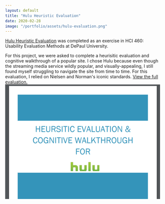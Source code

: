 ```yaml
---
layout: default
title: "Hulu Heuristic Evaluation"
date: 2020-02-28
image: "/portfolio/assets/hulu-evaluation.png"
---
```

[Hulu Heuristic Evaluation](/portfolio/assets/hulu_heuristic_evaluation.pdf) was completed as an exercise in HCI 460: Usability Evaluation Methods at DePaul University.

For this project, we were asked to complete a heurisitic evaluation and cognitive walkthrough of a popular site. I chose Hulu because even though the streaming media service wildly popular, and visually-appealing, I still found myself struggling to navigate the site from time to time. For this evaluation, I relied on Nielsen and Norman's iconic standards. [View the full evaluation.](/portfolio/assets/hulu_heuristic_evaluation.pdf)
<a href="/portfolio/assets/hulu_heuristic_evaluation.pdf"><img src="/portfolio/assets/hulu-evaluation.png" class="post-image" alt="A screenshot of the report cover."></a>
